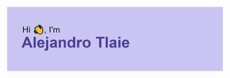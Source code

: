 <img src="https://github.com/atlaie/atlaie/blob/main/header.png" alt="banner that says Alejandro Tlaie - theoretical physicist & computational neuroscientist">
